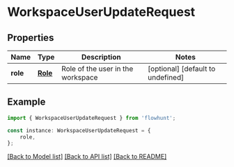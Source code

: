 # WorkspaceUserUpdateRequest


## Properties

Name | Type | Description | Notes
------------ | ------------- | ------------- | -------------
**role** | [**Role**](Role.md) | Role of the user in the workspace | [optional] [default to undefined]

## Example

```typescript
import { WorkspaceUserUpdateRequest } from 'flowhunt';

const instance: WorkspaceUserUpdateRequest = {
    role,
};
```

[[Back to Model list]](../README.md#documentation-for-models) [[Back to API list]](../README.md#documentation-for-api-endpoints) [[Back to README]](../README.md)
